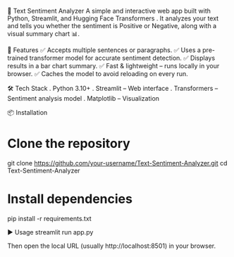 🎯 Text Sentiment Analyzer
A simple and interactive web app built with Python, Streamlit, and Hugging Face Transformers .
It analyzes your text and tells you whether the sentiment is Positive or Negative, along with a visual summary chart 📊.

🚀 Features
✅ Accepts multiple sentences or paragraphs.
✅ Uses a pre-trained transformer model for accurate sentiment detection.
✅ Displays results in a bar chart summary.
✅ Fast & lightweight – runs locally in your browser.
✅ Caches the model to avoid reloading on every run.

🛠 Tech Stack
    . Python 3.10+
    . Streamlit – Web interface
    . Transformers – Sentiment analysis model
    . Matplotlib – Visualization

📦 Installation
# Clone the repository
git clone https://github.com/your-username/Text-Sentiment-Analyzer.git
cd Text-Sentiment-Analyzer

# Install dependencies
pip install -r requirements.txt

▶ Usage
streamlit run app.py

Then open the local URL (usually http://localhost:8501) in your browser.
